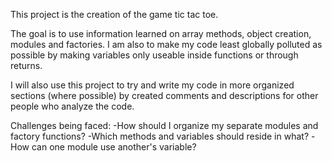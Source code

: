 This project is the creation of the game tic tac toe.

The goal is to use information learned on array methods, object creation, modules and factories. I am also to make my code least globally polluted as possible by making variables only useable inside functions or through returns. 

I will also use this project to try and write my code in more organized sections (where possible) by created comments and descriptions for other people who analyze the code.

Challenges being faced: 
-How should I organize my separate modules and factory functions?
-Which methods and variables should reside in what?
-How can one module use another's variable?